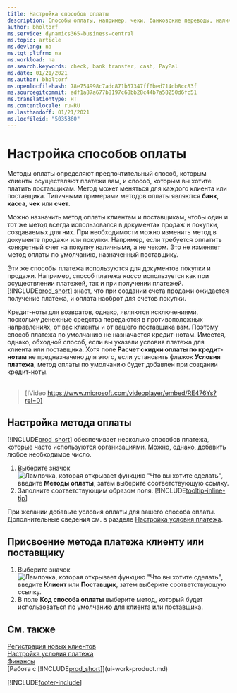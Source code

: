 ```yaml
---
title: Настройка способов оплаты
description: Способы оплаты, например, чеки, банковские переводы, наличные или PayPal используются для того, чтобы определять, как именно должны оплачиваться счета на продажу и покупку.
author: bholtorf
ms.service: dynamics365-business-central
ms.topic: article
ms.devlang: na
ms.tgt_pltfrm: na
ms.workload: na
ms.search.keywords: check, bank transfer, cash, PayPal
ms.date: 01/21/2021
ms.author: bholtorf
ms.openlocfilehash: 78e754998c7adc871b57347ff0bed714db8cc83f
ms.sourcegitcommit: adf1a87a677b8197c68bb28c44b7a58250d6fc51
ms.translationtype: HT
ms.contentlocale: ru-RU
ms.lasthandoff: 01/21/2021
ms.locfileid: "5035360"
---
```

# <a name="set-up-payment-methods"></a>Настройка способов оплаты

Методы оплаты определяют предпочтительный способ, которым клиенты осуществляют платежи вам, и способ, которым вы хотите платить поставщикам. Метод может меняться для каждого клиента или поставщика. Типичными примерами методов оплаты являются **банк**, **касса**, **чек** или **счет**.

Можно назначить метод оплаты клиентам и поставщикам, чтобы один и тот же метод всегда использовался в документах продаж и покупки, создаваемых для них. При необходимости можно изменить метод в документе продажи или покупки. Например, если требуется оплатить конкретный счет на покупку наличными, а не чеком. Это не изменяет метод оплаты по умолчанию, назначенный поставщику.

Эти же способы платежа используются для документов покупки и продажи. Например, способ платежа _касса_ используется как при осуществлении платежей, так и при получении платежей. [!INCLUDE[prod_short](includes/prod_short.md)] знает, что при создании счета продажи ожидается получение платежа, и оплата наоброт для счетов покупки.

Кредит-ноты для возвратов, однако, являются исключениями, поскольку денежные средства передаются в противоположных направлениях, от вас клиенты и от вашего поставщика вам. Поэтому способ платежа по умолчанию не назначается кредит-нотам. Имеется, однако, обходной способ, если вы указали условия платежа для клиента или поставщика. Хотя поле **Расчет скидки оплаты по кредит-нотам** не предназначено для этого, если установить флажок **Условия платежа**, метод оплаты по умолчанию будет добавлен при создании кредит-ноты. <br><br>  

> [!Video https://www.microsoft.com/videoplayer/embed/RE476Ys?rel=0]

## <a name="to-set-up-a-payment-method"></a>Настройка метода оплаты

[!INCLUDE[prod_short](includes/prod_short.md)] обеспечивает несколько способов платежа, которые часто используются организациями. Можно, однако, добавить любое необходимое число.

1. Выберите значок ![Лампочка, которая открывает функцию "Что вы хотите сделать"](media/ui-search/search_small.png "Что вы хотите сделать"), введите **Методы оплаты**, затем выберите соответствующую ссылку.
2. Заполните соответствующим образом поля. [!INCLUDE[tooltip-inline-tip](includes/tooltip-inline-tip_md.md)]

При желании добавьте условия оплаты для вашего способа оплаты. Дополнительные сведения см. в разделе [Настройка условия платежа](finance-payment-terms.md).  

## <a name="to-assign-a-payment-method-to-a-customer-or-vendor"></a>Присвоение метода платежа клиенту или поставщику

1. Выберите значок ![Лампочка, которая открывает функцию "Что вы хотите сделать"](media/ui-search/search_small.png "Что вы хотите сделать"), введите **Клиент** или **Поставщик**, затем выберите соответствующую ссылку.
2. В поле **Код способа оплаты** выберите метод, который будет использоваться по умолчанию для клиента или поставщика.

## <a name="see-also"></a>См. также

[Регистрация новых клиентов](sales-how-register-new-customers.md)  
[Настройка условия платежа](finance-payment-terms.md)  
[Финансы](finance.md)  
[Работа с [!INCLUDE[prod_short](includes/prod_short.md)]](ui-work-product.md)  


[!INCLUDE[footer-include](includes/footer-banner.md)]